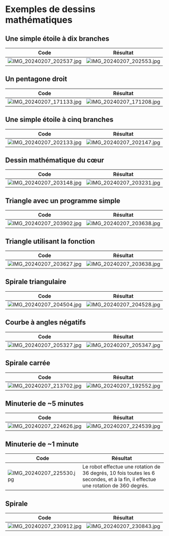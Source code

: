 # Exemples de dessins mathématiques

## Une simple étoile à dix branches

| Code | Résultat |
| --- | --- |
| ![IMG_20240207_202537.jpg](images/IMG_20240207_202537.jpg) | ![IMG_20240207_202553.jpg](images/IMG_20240207_202553.jpg) |

## Un pentagone droit

| Code | Résultat |
| --- | --- |
| ![IMG_20240207_171133.jpg](images/IMG_20240207_171133.jpg) | ![IMG_20240207_171208.jpg](images/IMG_20240207_171208.jpg) |

## Une simple étoile à cinq branches

| Code | Résultat |
| --- | --- |
| ![IMG_20240207_202133.jpg](images/IMG_20240207_202133.jpg) | ![IMG_20240207_202147.jpg](images/IMG_20240207_202147.jpg) |

## Dessin mathématique du cœur

| Code | Résultat |
| --- | --- |
| ![IMG_20240207_203148.jpg](images/IMG_20240207_203148.jpg) | ![IMG_20240207_203231.jpg](images/IMG_20240207_203231.jpg) |

## Triangle avec un programme simple

| Code | Résultat |
| --- | --- |
| ![IMG_20240207_203902.jpg](images/IMG_20240207_203902.jpg) | ![IMG_20240207_203638.jpg](images/IMG_20240207_203638.jpg) |

## Triangle utilisant la fonction

| Code | Résultat |
| --- | --- |
| ![IMG_20240207_203627.jpg](images/IMG_20240207_203627.jpg) | ![IMG_20240207_203638.jpg](images/IMG_20240207_203638.jpg) |

## Spirale triangulaire

| Code | Résultat |
| --- | --- |
| ![IMG_20240207_204504.jpg](images/IMG_20240207_204504.jpg) | ![IMG_20240207_204528.jpg](images/IMG_20240207_204528.jpg) |

## Courbe à angles négatifs

| Code | Résultat |
| --- | --- |
| ![IMG_20240207_205327.jpg](images/IMG_20240207_205327.jpg) | ![IMG_20240207_205347.jpg](images/IMG_20240207_205347.jpg) |

## Spirale carrée

| Code | Résultat |
| --- | --- |
| ![IMG_20240207_213702.jpg](images/IMG_20240207_213702.jpg) | ![IMG_20240207_192552.jpg](images/IMG_20240207_192552.jpg) |

## Minuterie de ~5 minutes

| Code | Résultat |
| --- | --- |
| ![IMG_20240207_224626.jpg](images/IMG_20240207_224626.jpg) | ![IMG_20240207_224539.jpg](images/IMG_20240207_224539.jpg) |

## Minuterie de ~1 minute

| Code | Résultat |
| --- | --- |
| ![IMG_20240207_225530.jpg](images/IMG_20240207_225530.jpg) | Le robot effectue une rotation de 36 degrés, 10 fois toutes les 6 secondes, et à la fin, il effectue une rotation de 360 degrés. |

## Spirale

| Code | Résultat |
| --- | --- |
| ![IMG_20240207_230912.jpg](images/IMG_20240207_230912.jpg) | ![IMG_20240207_230843.jpg](images/IMG_20240207_230843.jpg) |